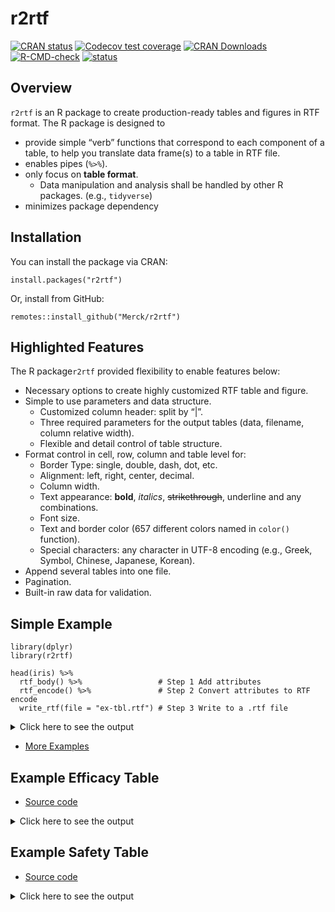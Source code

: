 # r2rtf

<!-- badges: start -->

[![CRAN
status](https://www.r-pkg.org/badges/version/r2rtf)](https://CRAN.R-project.org/package=r2rtf)
[![Codecov test
coverage](https://codecov.io/gh/Merck/r2rtf/branch/master/graph/badge.svg)](https://codecov.io/gh/Merck/r2rtf?branch=master)
[![CRAN
Downloads](https://cranlogs.r-pkg.org/badges/r2rtf)](https://cran.r-project.org/package=r2rtf)
[![R-CMD-check](https://github.com/Merck/r2rtf/workflows/R-CMD-check/badge.svg)](https://github.com/Merck/r2rtf/actions)
[![status](https://tinyverse.netlify.com/badge/r2rtf)](https://tinyverse.netlify.app/)
<!-- badges: end -->

## Overview

`r2rtf` is an R package to create production-ready tables and figures in
RTF format. The R package is designed to

-   provide simple “verb” functions that correspond to each component of
    a table, to help you translate data frame(s) to a table in RTF file.
-   enables pipes (`%>%`).
-   only focus on **table format**.
    -   Data manipulation and analysis shall be handled by other R
        packages. (e.g., `tidyverse`)
-   minimizes package dependency

## Installation

You can install the package via CRAN:

    install.packages("r2rtf")

Or, install from GitHub:

    remotes::install_github("Merck/r2rtf")

## Highlighted Features

The R package`r2rtf` provided flexibility to enable features below:

-   Necessary options to create highly customized RTF table and figure.
-   Simple to use parameters and data structure.
    -   Customized column header: split by “|”.
    -   Three required parameters for the output tables (data, filename,
        column relative width).
    -   Flexible and detail control of table structure.
-   Format control in cell, row, column and table level for:
    -   Border Type: single, double, dash, dot, etc.
    -   Alignment: left, right, center, decimal.
    -   Column width.
    -   Text appearance: **bold**, *italics*, <s>strikethrough</s>,
        underline and any combinations.
    -   Font size.
    -   Text and border color (657 different colors named in `color()`
        function).
    -   Special characters: any character in UTF-8 encoding (e.g.,
        Greek, Symbol, Chinese, Japanese, Korean).
-   Append several tables into one file.
-   Pagination.
-   Built-in raw data for validation.

## Simple Example

    library(dplyr)
    library(r2rtf)

    head(iris) %>%
      rtf_body() %>%                 # Step 1 Add attributes
      rtf_encode() %>%               # Step 2 Convert attributes to RTF encode
      write_rtf(file = "ex-tbl.rtf") # Step 3 Write to a .rtf file

<details>
<summary>
Click here to see the output
</summary>
<img src="https://merck.github.io/r2rtf/articles/fig/ex-tbl.png">
</details>

-   [More Examples](https://merck.github.io/r2rtf/articles/index.html)

## Example Efficacy Table

-   [Source
    code](https://merck.github.io/r2rtf/articles/example-efficacy.html)

<details>
<summary>
Click here to see the output
</summary>
<img src="https://merck.github.io/r2rtf/articles/fig/efficacy_example.png">
</details>

## Example Safety Table

-   [Source
    code](https://merck.github.io/r2rtf/articles/example-ae-summary.html)

<details>
<summary>
Click here to see the output
</summary>
<img src="https://merck.github.io/r2rtf/articles/fig/ae_example.png">
</details>

